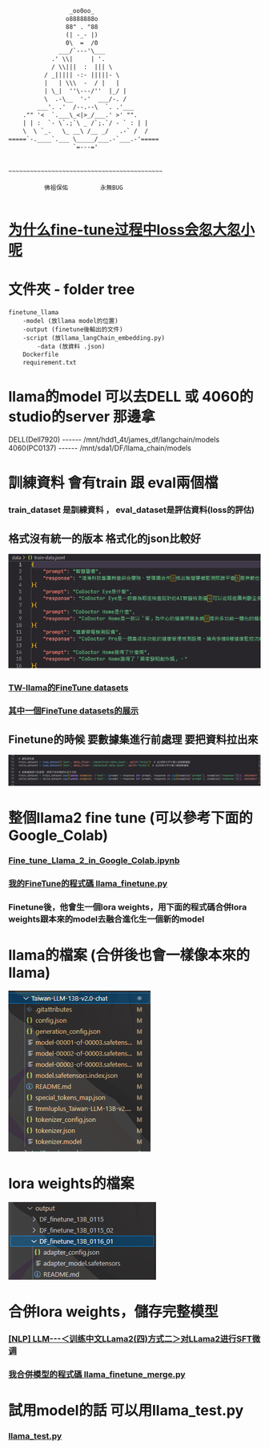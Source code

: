 ```

                 _oo0oo_
                o8888888o
                88" . "88
                (| -_- |)
                0\  =  /0
              ___/`---'\___
            .' \\|     | '.
            / \\|||  :  ||| \
          / _||||| -:- |||||- \
          |   | \\\  -  / |   |
          | \_|  ''\---/''  |_/ |
          \  .-\__  '-'  ___/-. /
        ___'. .'  /--.--\  `. .'___
    ."" '<  `.___\_<|>_/___.' >' "".
    | | :  `- \`.;`\ _ /`;.`/ - ` : | |
    \  \ `_.   \_ __\ /__ _/   .-` /  /
=====`-.____`.___ \_____/___.-`___.-'=====
                  `=---='


~~~~~~~~~~~~~~~~~~~~~~~~~~~~~~~~~~~~~~~~~~~

          佛祖保佑         永無BUG


```

# [为什么fine-tune过程中loss会忽大忽小呢](https://github.com/Facico/Chinese-Vicuna/issues/39)


# 文件夾 - folder tree 
```
finetune_llama  
    -model (放llama model的位置)  
    -output (finetune後輸出的文件)
    -script (放llama_langChain_embedding.py)  
        -data (放資料 .json)  
    Dockerfile  
    requirement.txt  
```
# llama的model 可以去DELL 或 4060的studio的server 那邊拿
DELL(Dell7920) ------ /mnt/hdd1_4t/james_df/langchain/models  
4060(PC0137) ------ /mnt/sda1/DF/llama_chain/models

# 訓練資料 會有train 跟 eval兩個檔
### **train_dataset 是訓練資料 ， eval_dataset是評估資料(loss的評估)**

## 格式沒有統一的版本 格式化的json比較好 
![Alt text](photo/traindata.png)

### [TW-llama的FineTune datasets](https://huggingface.co/datasets/yentinglin/TaiwanChat)  
### [其中一個FineTune datasets的展示](https://github.com/f901107/Fine_tuning_LLMs)

## Finetune的時候 要數據集進行前處理 要把資料拉出來 
![Alt text](photo/train.png)


# 整個llama2 fine tune (可以參考下面的Google_Colab)
### [Fine_tune_Llama_2_in_Google_Colab.ipynb](https://colab.research.google.com/github/f901107/Fine_tuning_LLMs/blob/main/Fine_tune_Llama_2_in_Google_Colab.ipynb#scrollTo=OJXpOgBFuSrc)

### [我的FineTune的程式碼 llama_finetune.py](llama_finetune.py)  
### **Finetune後，他會生一個lora weights，用下面的程式碼合併lora weights跟本來的model去融合進化生一個新的model**

# llama的檔案 (合併後也會一樣像本來的llama)
![Alt text](photo/llama.png)

# lora weights的檔案 
![Alt text](photo/weightloss.png)

# 合併lora weights，儲存完整模型
### [[NLP] LLM---＜训练中文LLama2(四)方式二＞对LLama2进行SFT微调](https://blog.csdn.net/zwqjoy/article/details/132765488)

### [我合併模型的程式碼 llama_finetune_merge.py](llama_finetune_merge.py)


# 試用model的話 可以用llama_test.py
### [llama_test.py](script/llama_test.py)